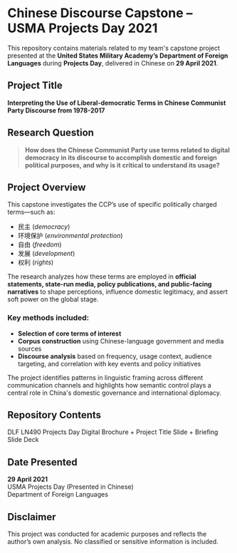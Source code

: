 # Chinese Discourse Capstone – USMA Projects Day 2021

This repository contains materials related to my team's capstone project presented at the **United States Military Academy’s Department of Foreign Languages** during **Projects Day**, delivered in Chinese on **29 April 2021**.

## Project Title
**Interpreting the Use of Liberal-democratic Terms in Chinese Communist Party Discourse from 1978-2017**

## Research Question

> **How does the Chinese Communist Party use terms related to digital democracy in its discourse to accomplish domestic and foreign political purposes, and why is it critical to understand its usage?**

## Project Overview

This capstone investigates the CCP’s use of specific politically charged terms—such as:

- 民主 (*democracy*)
- 环境保护 (*environmental protection*)
- 自由 (*freedom*)
- 发展 (*development*)
- 权利 (*rights*)

The research analyzes how these terms are employed in **official statements, state-run media, policy publications, and public-facing narratives** to shape perceptions, influence domestic legitimacy, and assert soft power on the global stage.

### Key methods included:
- **Selection of core terms of interest**
- **Corpus construction** using Chinese-language government and media sources
- **Discourse analysis** based on frequency, usage context, audience targeting, and correlation with key events and policy initiatives

The project identifies patterns in linguistic framing across different communication channels and highlights how semantic control plays a central role in China's domestic governance and international diplomacy.

## Repository Contents

DLF LN490 Projects Day Digital Brochure + Project Title Slide + Briefing Slide Deck

## Date Presented
**29 April 2021**  
USMA Projects Day (Presented in Chinese)  
Department of Foreign Languages

## Disclaimer

This project was conducted for academic purposes and reflects the author’s own analysis. No classified or sensitive information is included.
